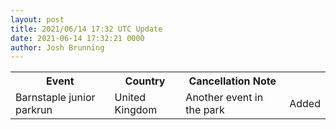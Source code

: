```yaml
---
layout: post
title: 2021/06/14 17:32 UTC Update
date: 2021-06-14 17:32:21 0000
author: Josh Brunning
---
```


<table style='width: 100%'>
    <tr>
        <th>Event</th>
        <th>Country</th>
        <th>Cancellation Note</th>
        <th></th>
    </tr>
    <tr>
        <td>Barnstaple junior parkrun</td>
        <td>United Kingdom</td>
        <td>Another event in the park</td>
        <td>Added</td>
    </tr>
